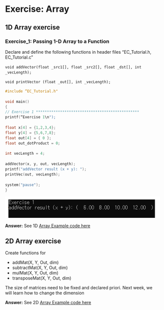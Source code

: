 # Exercise: Array

## 1D Array exercise

### Exercise\_1: Passing 1-D Array to a Function

Declare and define the following functions in header files “EC\_Tutorial.h, EC\_Tutorial.c”

`void addVector(float _src1[], float _src2[], float _dst[], int _vecLength);` 

`void printVector (float _out[], int _vecLength);`

```cpp
#include “EC_Tutorial.h"

void main() 
{
// Exercise 1 ***********************************************
printf(“Exercise 1\n");

float x[4] = {1,2,3,4};
float y[4] = {5,6,7,8};
float out[4] = { 0 };
float out_dotProduct = 0;

int vecLength = 4;

addVector(x, y, out, vecLength);
printf("addVector result (x + y): ");
printVec(out, vecLength);

system("pause");
}

```

![Exercise\_1 result](../../../.gitbook/assets/image%20%2867%29.png)

**Answer:**  See  1D [Array Example code here](./#example-2-2d-array-example)

## 2D Array exercise

Create functions for

* addMat\(X, Y, Out, dim\)
* subtractMat\(X, Y, Out, dim\)
* mulMat\(X, Y, Out, dim\)
* transposeMat\(X, Y, Out, dim\)

The size of matrices need to be fixed and declared priori. Next week, we will learn how to change the dimension

**Answer:**  See  2D [Array Example code here](./#example-2-2d-array-example)



### 

